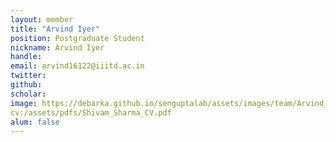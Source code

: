 ```yaml
---
layout: member
title: "Arvind Iyer"
position: Postgraduate Student
nickname: Arvind Iyer
handle:
email: arvind16122@iiitd.ac.in 
twitter:
github:
scholar:
image: https://debarka.github.io/senguptalab/assets/images/team/Arvind_iyer.jpg
cv:/assets/pdfs/Shivam_Sharma_CV.pdf
alum: false
---
```


